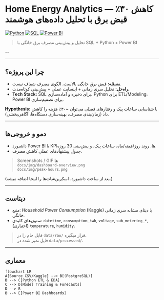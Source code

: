 
# Home Energy Analytics — کاهش ۳۰٪ قبض برق با تحلیل داده‌های هوشمند

[![Python](https://img.shields.io/badge/Python-3.10+-blue)]()
[![SQL](https://img.shields.io/badge/SQL-PostgreSQL-informational)]()
[![Power BI](https://img.shields.io/badge/PowerBI-Dashboard-yellow)]()


> تحلیل و پیش‌بینی مصرف برق خانگی با SQL + Python + Power BI

--

---

## چرا این پروژه؟
- **مسئله:** قبض برق خانگی بالاست، الگوی مصرف شفاف نیست.
- **راه‌حل:** تحلیل سری زمانی + اینسایت عملی + پیش‌بینی کوتاه‌مدت.
- **Tech Stack:** SQL برای ذخیره و آماده‌سازی، Python برای ETL/Modeling، Power BI برای تصمیم‌سازی.

**Hypothesis:**   با شناسایی ساعات پیک و رفتارهای فصلی می‌توان ~۳۰٪ هزینه را کاهش داد (زمان‌بندی مصرف، بهینه‌سازی دستگاه‌ها، آگاهی‌بخشی).

---

## دمو و خروجی‌ها
- داشبورد Power BI با KPIها، روند روز/هفته/ماه، ساعات پیک، و پیش‌بینی 30 روزه.
- جدول پیشنهادهای عملی کاهش مصرف.

> Screenshots / GIF ها  
> `docs/img/dashboard-overview.png`  
> `docs/img/peak-hours.png`  

(بعد از ساخت داشبورد، اسکرین‌شات‌ها را اینجا اضافه میشه.)

---

## دیتاست
- منبع: *Household Power Consumption* (Kaggle) یا دیتای مشابه سری زمانی خانگی.  
- ستون‌های کلیدی: `datetime`, `consumption_kwh`, `voltage`, `sub_metering_*`, (اختیاری) `temperature`, `humidity`.

> فایل خام را در `data/raw/` قرار میگیره.  
> فایل تمیز شده در `data/processed/`.

---

## معماری
```mermaid
flowchart LR
A[Source CSV/Kaggle] --> B[(PostgreSQL)]
B --> C[Python ETL & EDA]
C --> D[Model Training & Forecasts]
D --> B
B --> E[Power BI Dashboards]


